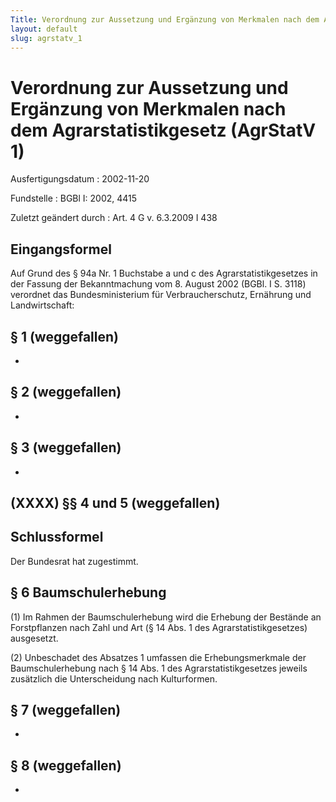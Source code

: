 ```yaml
---
Title: Verordnung zur Aussetzung und Ergänzung von Merkmalen nach dem Agrarstatistikgesetz
layout: default
slug: agrstatv_1
---
```


# Verordnung zur Aussetzung und Ergänzung von Merkmalen nach dem Agrarstatistikgesetz (AgrStatV 1)

Ausfertigungsdatum
:   2002-11-20

Fundstelle
:   BGBl I: 2002, 4415

Zuletzt geändert durch
:   Art. 4 G v. 6.3.2009 I 438


## Eingangsformel

Auf Grund des § 94a Nr. 1 Buchstabe a und c des Agrarstatistikgesetzes
in der Fassung der Bekanntmachung vom 8. August 2002 (BGBl. I S. 3118)
verordnet das Bundesministerium für Verbraucherschutz, Ernährung und
Landwirtschaft:


## § 1 (weggefallen)

-


## § 2 (weggefallen)

-


## § 3 (weggefallen)

-


## (XXXX) §§ 4 und 5 (weggefallen)



## Schlussformel

Der Bundesrat hat zugestimmt.


## § 6 Baumschulerhebung

(1) Im Rahmen der Baumschulerhebung wird die Erhebung der Bestände an
Forstpflanzen nach Zahl und Art (§ 14 Abs. 1 des
Agrarstatistikgesetzes) ausgesetzt.

(2) Unbeschadet des Absatzes 1 umfassen die Erhebungsmerkmale der
Baumschulerhebung nach § 14 Abs. 1 des Agrarstatistikgesetzes jeweils
zusätzlich die Unterscheidung nach Kulturformen.


## § 7 (weggefallen)

-


## § 8 (weggefallen)

-

